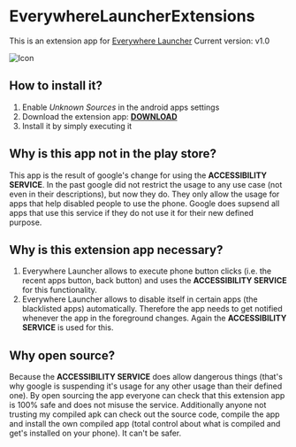 # EverywhereLauncherExtensions
This is an extension app for [Everywhere Launcher](https://play.google.com/store/apps/details?id=com.appindustry.everywherelauncher)
Current version: v1.0

![Icon](https://lh3.googleusercontent.com/FcsZLjxsQpCQxXB9jGqcxpQzNXiglVY5MmTNSA2tZncv5nHdlWdAx5dHxuyPE2kaAw=w300)

## How to install it?
1. Enable *Unknown Sources* in the android apps settings
2. Download the extension app: **[DOWNLOAD](https://github.com/MFlisar/EverywhereLauncherExtensions/raw/master/extension.apk)**
3. Install it by simply executing it

## Why is this app not in the play store?
This app is the result of google's change for using the **ACCESSIBILITY SERVICE**. In the past google did not restrict the usage to any use case (not even in their descriptions), but now they do. They only allow the usage for apps that help disabled people to use the phone. Google does supsend all apps that use this service if they do not use it for their new defined purpose.

## Why is this extension app necessary?
1. Everywhere Launcher allows to execute phone button clicks (i.e. the recent apps button, back button) and uses the **ACCESSIBILITY SERVICE** for this functionality.
2. Everywhere Launcher allows to disable itself in certain apps (the blacklisted apps) automatically. Therefore the app needs to get notified whenever the app in the foreground changes. Again the **ACCESSIBILITY SERVICE** is used for this.

## Why open source?
Because the **ACCESSIBILITY SERVICE** does allow dangerous things (that's why google is suspending it's usage for any other usage than their defined one). By open sourcing the app everyone can check that this extension app is 100% safe and does not misuse the service. Additionally anyone not trusting my compiled apk can check out the source code, compile the app and install the own compiled app (total control about what is compiled and get's installed on your phone). It can't be safer.
